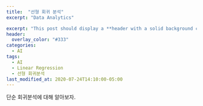 ```yaml
---
title:  "선형 회귀 분석"
excerpt: "Data Analytics"

excerpt: "This post should display a **header with a solid background color**, if the theme supports it."
header:
  overlay_color: "#333"
categories:
  - AI
tags:
  - AI
  - Linear Regression
  - 선형 회귀분석
last_modified_at: 2020-07-24T14:10:00-05:00
---
```


단순 회귀분석에 대해 알아보자.
